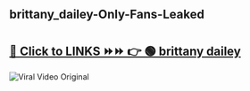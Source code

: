
 ## brittany_dailey-Only-Fans-Leaked

# <h2><a href="https://clipsfans.com/brittany_dailey&ref=git">🔗 Click to LINKS ⏩⏩ 👉 🟢 brittany dailey </a></h2>

<a href="https://clipsfans.com/brittany_dailey&ref=git" rel="nofollow" data-target="animated-image.originalLink"><img src="https://i.ibb.co.com/xMMVF88/686577567.gif" alt="Viral Video Original" style="max-width: 100%; display: inline-block;" data-target="animated-image.originalImage"></a>
